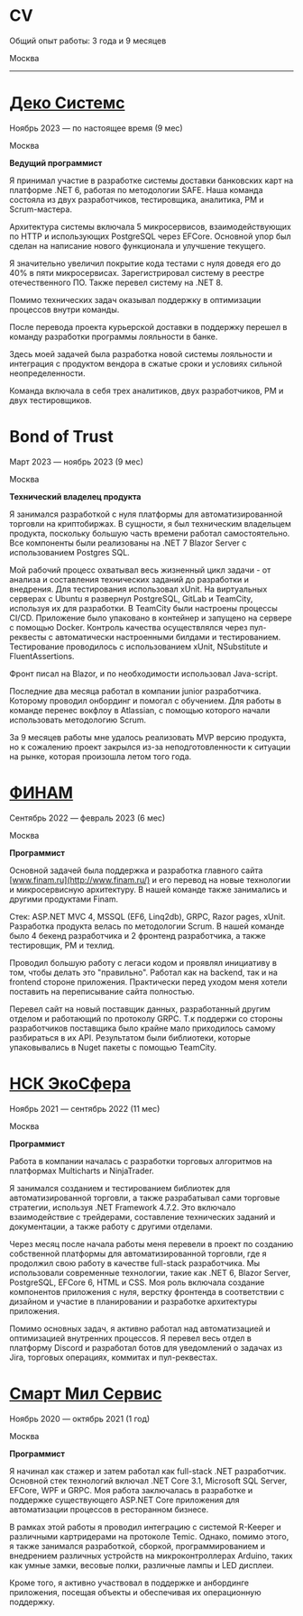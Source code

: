 # CV

Общий опыт работы: 3 года и 9 месяцев

Москва

---

# [Деко Системс](https://www.decosystems.ru/)

Ноябрь 2023 — по настоящее время (9 мес)

Москва

**Ведущий программист**

Я принимал участие в разработке системы доставки банковских карт на платформе .NET 6, работая по методологии SAFE. Наша команда состояла из двух
разработчиков, тестировщика, аналитика, PM и Scrum-мастера.

Архитектура системы включала 5 микросервисов, взаимодействующих по HTTP и использующих PostgreSQL через EFCore. Основной упор был сделан на написание
нового функционала и улучшение текущего.

Я значительно увеличил покрытие кода тестами с нуля доведя его до 40% в пяти микросервисах. Зарегистрировал систему в реестре отечественного ПО. Также
перевел систему на .NET 8.

Помимо технических задач оказывал поддержку в оптимизации процессов внутри команды.

После перевода проекта курьерской доставки в поддержку перешел в команду разработки программы лояльности в банке.

Здесь моей задачей была разработка новой системы лояльности и интеграция с продуктом вендора в сжатые сроки и условиях сильной неопределенности.

Команда включала в себя трех аналитиков, двух разработчиков, PM и двух тестировщиков.

# Bond of Trust

Март 2023 — ноябрь 2023 (9 мес)

Москва

**Технический владелец продукта**

Я занимался разработкой с нуля платформы для автоматизированной торговли на криптобиржах. В сущности, я был техническим владельцем продукта, поскольку
большую часть времени работал самостоятельно. Все компоненты были реализованы на .NET 7 Blazor Server с использованием Postgres SQL.

Мой рабочий процесс охватывал весь жизненный цикл задачи - от анализа и составления технических заданий до разработки и внедрения. Для тестирования
использовал xUnit. На виртуальных серверах с Ubuntu я развернул PostgreSQL, GitLab и TeamCity, используя их для разработки. В TeamCity были настроены
процессы CI/CD. Приложение было упаковано в контейнер и запущено на сервере с помощью Docker. Контроль качества осуществлялся через пул-реквесты с
автоматически настроенными билдами и тестированием. Тестирование проводилось с использованием xUnit, NSubstitute и FluentAssertions.

Фронт писал на Blazor, и по необходимости использовал Java-script.

Последние два месяца работал в компании junior разработчика. Которому проводил онбординг и помогал с обучением. Для работы в команде перенес вокфлоу в
Atlassian, с помощью которого начали использовать методологию Scrum.

За 9 месяцев работы мне удалось реализовать MVP версию продукта, но к сожалению проект закрылся из-за неподготовленности к ситуации на рынке, которая
произошла летом того года.

# [ФИНАМ](https://www.finam.ru/)

Сентябрь 2022 — февраль 2023 (6 мес)

Москва

**Программист**

Основной задачей была поддержка и разработка главного сайта [www.finam.ru](http://www.finam.ru/) и его перевод на новые технологии и микросервисную
архитектуру. В нашей команде также занимались и другими продуктами Finam.

Стек: ASP.NET MVC 4, MSSQL (EF6, Linq2db), GRPC, Razor pages, xUnit. Разработка продукта велась по методологии Scrum. В нашей команде было 4 бекенд
разработчика и 2 фронтенд разработчика, а также тестировщик, PM и техлид.

Проводил большую работу с легаси кодом и проявлял инициативу в том, чтобы делать это "правильно". Работал как на backend, так и на frontend стороне
приложения. Практически перед уходом меня хотели поставить на переписывание сайта полностью.

Перевел сайт на новый поставщик данных, разработанный другим отделом и работающий по протоколу GRPC. Т.к поддержи со стороны разработчиков поставщика
было крайне мало приходилось самому разбираться в их API. Результатом были библиотеки, которые упаковывались в Nuget пакеты с помощью TeamCity.

# [НСК ЭкоСфера](https://ekosphere.ru/)

Ноябрь 2021 — сентябрь 2022 (11 мес)

Москва

**Программист**

Работа в компании началась с разработки торговых алгоритмов на платформах Multicharts и NinjaTrader.

Я занимался созданием и тестированием библиотек для автоматизированной торговли, а также разрабатывал сами торговые стратегии, используя .NET
Framework 4.7.2. Это включало взаимодействие с трейдерами, составление технических заданий и документации, а также работу с другими отделами.

Через месяц после начала работы меня перевели в проект по созданию собственной платформы для автоматизированной торговли, где я продолжил свою работу
в качестве full-stack разработчика. Мы использовали современные технологии, такие как .NET 6, Blazor Server, PostgreSQL, EFCore 6, HTML и CSS. Моя
роль включала создание компонентов приложения с нуля, верстку фронтенда в соответствии с дизайном и участие в планировании и разработке архитектуры
приложения.

Помимо основных задач, я активно работал над автоматизацией и оптимизацией внутренних процессов. Я перевел весь отдел в платформу Discord и разработал
ботов для уведомлений о задачах из Jira, торговых операциях, коммитах и пул-реквестах.

# [Смарт Мил Сервис](https://smartmealservice.ru/)

Ноябрь 2020 — октябрь 2021 (1 год)

Москва

**Программист**

Я начинал как стажер и затем работал как full-stack .NET разработчик. Основной стек технологий включал .NET Core 3.1, Microsoft SQL Server, EFCore,
WPF и GRPC. Моя работа заключалась в разработке и поддержке существующего ASP.NET Core приложения для автоматизации процессов в
ресторанном бизнесе.

В рамках этой работы я проводил интеграцию с системой R-Keeper и различными картридерами на протоколе Temic. Однако, помимо этого, я также занимался
разработкой, сборкой, программированием и внедрением различных устройств на микроконтроллерах Arduino, таких как умные замки, весовые полки, различные
лампы и LED дисплеи.

Кроме того, я активно участвовал в поддержке и анбординге приложения, посещая объекты и обеспечивая их операционную поддержку.
